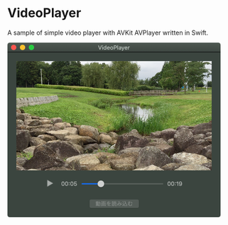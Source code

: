 # VideoPlayer
A sample of simple video player with AVKit AVPlayer written in Swift.

![demo.png](./materials/demo.png)